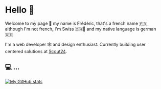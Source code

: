# Hello 👋

Welcome to my page :open_hands: my name is Frédéric, that's a french name :fr: although I'm not french, I'm Swiss 🇨🇭🧀 and my native language is german :de:

I'm a web developer :spider_web: and design enthusiast. Currently building user centered solutions at [Scout24](https://github.com/is24ch).

## :computer: ...

[![My GitHub stats](https://github-readme-stats.vercel.app/api?username=FrediLehmann&show_icons=true&count_private=true)](https://github.com/anuraghazra/github-readme-stats)

<!--
**FrediLehmann/FrediLehmann** is a ✨ _special_ ✨ repository because its `README.md` (this file) appears on your GitHub profile.

Here are some ideas to get you started:

- 🔭 I’m currently working on ...
- 🌱 I’m currently learning ...
- 👯 I’m looking to collaborate on ...
- 🤔 I’m looking for help with ...
- 💬 Ask me about ...
- 📫 How to reach me: ...
- 😄 Pronouns: ...
- ⚡ Fun fact: ...
-->
